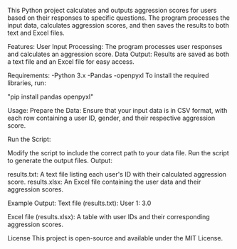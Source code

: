 This Python project calculates and outputs aggression scores for users based on their responses to specific questions. The program processes the input data, calculates aggression scores, and then saves the results to both text and Excel files.

Features:
User Input Processing: The program processes user responses and calculates an aggression score.
Data Output: Results are saved as both a text file and an Excel file for easy access.


Requirements:
-Python 3.x
-Pandas
-openpyxl
To install the required libraries, run:

"pip install pandas openpyxl"


Usage:
Prepare the Data: Ensure that your input data is in CSV format, with each row containing a user ID, gender, and their respective aggression score.

Run the Script:

Modify the script to include the correct path to your data file.
Run the script to generate the output files.
Output:

results.txt: A text file listing each user's ID with their calculated aggression score.
results.xlsx: An Excel file containing the user data and their aggression scores.

Example Output:
Text file (results.txt):
User 1: 3.0

Excel file (results.xlsx):
A table with user IDs and their corresponding aggression scores.

License
This project is open-source and available under the MIT License.


